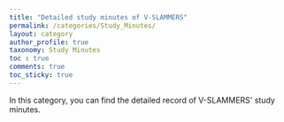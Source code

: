 ```yaml
---
title: "Detailed study minutes of V-SLAMMERS"
permalink: /categories/Study_Minutes/
layout: category
author_profile: true
taxonomy: Study Minutes
toc : true
comments: true
toc_sticky: true
---
```

In this category, you can find the detailed record of V-SLAMMERS' study minutes.